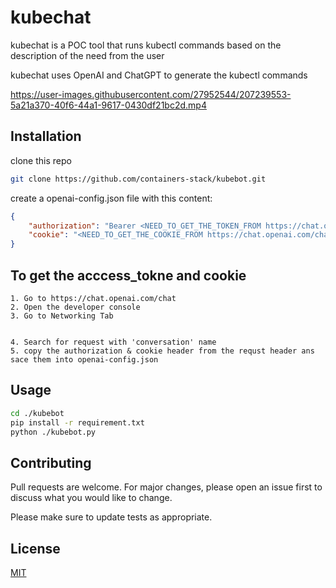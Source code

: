 # kubechat
kubechat is a POC tool that runs kubectl commands based on the description of the need from the user

kubechat uses OpenAI and ChatGPT to generate the kubectl commands

https://user-images.githubusercontent.com/27952544/207239553-5a21a370-40f6-44a1-9617-0430df21bc2d.mp4

## Installation

clone this repo

```bash
git clone https://github.com/containers-stack/kubebot.git
```

create a openai-config.json file with this content:
```json
{
    "authorization": "Bearer <NEED_TO_GET_THE_TOKEN_FROM https://chat.openai.com/chat>",
    "cookie": "<NEED_TO_GET_THE_COOKIE_FROM https://chat.openai.com/chat>" 
}
```

## To get the  acccess_tokne and cookie 
    1. Go to https://chat.openai.com/chat
    2. Open the developer console
    3. Go to Networking Tab


    4. Search for request with 'conversation' name 
    5. copy the authorization & cookie header from the requst header ans sace them into openai-config.json 

## Usage

```bash
cd ./kubebot
pip install -r requirement.txt 
python ./kubebot.py
```

## Contributing

Pull requests are welcome. For major changes, please open an issue first
to discuss what you would like to change.

Please make sure to update tests as appropriate.

## License

[MIT](https://choosealicense.com/licenses/mit/)
